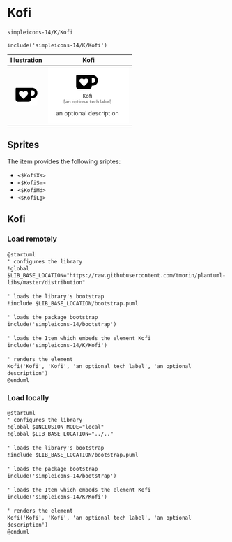# Kofi


```text
simpleicons-14/K/Kofi
```

```text
include('simpleicons-14/K/Kofi')
```



| Illustration | Kofi |
| :---: | :---: |
| ![illustration for Illustration](../../simpleicons-14/K/Kofi.png) | ![illustration for Kofi](../../simpleicons-14/K/Kofi.Local.png) |



## Sprites
The item provides the following sriptes:

- `<$KofiXs>`
- `<$KofiSm>`
- `<$KofiMd>`
- `<$KofiLg>`





## Kofi

### Load remotely
```plantuml
@startuml
' configures the library
!global $LIB_BASE_LOCATION="https://raw.githubusercontent.com/tmorin/plantuml-libs/master/distribution"

' loads the library's bootstrap
!include $LIB_BASE_LOCATION/bootstrap.puml

' loads the package bootstrap
include('simpleicons-14/bootstrap')

' loads the Item which embeds the element Kofi
include('simpleicons-14/K/Kofi')

' renders the element
Kofi('Kofi', 'Kofi', 'an optional tech label', 'an optional description')
@enduml
```

### Load locally
```plantuml
@startuml
' configures the library
!global $INCLUSION_MODE="local"
!global $LIB_BASE_LOCATION="../.."

' loads the library's bootstrap
!include $LIB_BASE_LOCATION/bootstrap.puml

' loads the package bootstrap
include('simpleicons-14/bootstrap')

' loads the Item which embeds the element Kofi
include('simpleicons-14/K/Kofi')

' renders the element
Kofi('Kofi', 'Kofi', 'an optional tech label', 'an optional description')
@enduml
```

